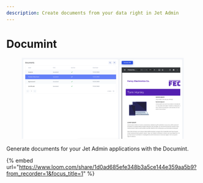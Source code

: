 ```yaml
---
description: Create documents from your data right in Jet Admin
---
```


# Documint

<figure><img src="../../.gitbook/assets/image (10).png" alt=""><figcaption></figcaption></figure>

Generate documents for your Jet Admin applications with the Documint.

{% embed url="https://www.loom.com/share/1d0ad685efe348b3a5ce144e359aa5b9?from_recorder=1&focus_title=1" %}
